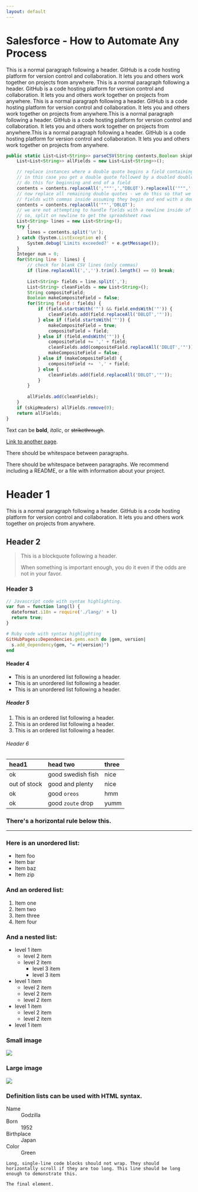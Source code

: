 ```yaml
---
layout: default
---
```

# [](#header-1)Salesforce - How to Automate Any Process

This is a normal paragraph following a header. GitHub is a code hosting platform for version control and collaboration. It lets you and others work together on projects from anywhere. This is a normal paragraph following a header. GitHub is a code hosting platform for version control and collaboration. It lets you and others work together on projects from anywhere. This is a normal paragraph following a header. GitHub is a code hosting platform for version control and collaboration. It lets you and others work together on projects from anywhere.This is a normal paragraph following a header. GitHub is a code hosting platform for version control and collaboration. It lets you and others work together on projects from anywhere.This is a normal paragraph following a header. GitHub is a code hosting platform for version control and collaboration. It lets you and others work together on projects from anywhere.

```js
public static List<List<String>> parseCSV(String contents,Boolean skipHeaders) {
	List<List<String>> allFields = new List<List<String>>();

	// replace instances where a double quote begins a field containing a comma
	// in this case you get a double quote followed by a doubled double quote
	// do this for beginning and end of a field
	contents = contents.replaceAll(',"""',',"DBLQT').replaceall('""",','DBLQT",');
	// now replace all remaining double quotes - we do this so that we can reconstruct
	// fields with commas inside assuming they begin and end with a double quote
	contents = contents.replaceAll('""','DBLQT');
	// we are not attempting to handle fields with a newline inside of them
	// so, split on newline to get the spreadsheet rows
	List<String> lines = new List<String>();
	try {
		lines = contents.split('\n');
	} catch (System.ListException e) {
		System.debug('Limits exceeded?' + e.getMessage());
	}
	Integer num = 0;
	for(String line : lines) {
		// check for blank CSV lines (only commas)
		if (line.replaceAll(',','').trim().length() == 0) break;
		
		List<String> fields = line.split(',');	
		List<String> cleanFields = new List<String>();
		String compositeField;
		Boolean makeCompositeField = false;
		for(String field : fields) {
			if (field.startsWith('"') && field.endsWith('"')) {
				cleanFields.add(field.replaceAll('DBLQT','"'));
			} else if (field.startsWith('"')) {
				makeCompositeField = true;
				compositeField = field;
			} else if (field.endsWith('"')) {
				compositeField += ',' + field;
				cleanFields.add(compositeField.replaceAll('DBLQT','"'));
				makeCompositeField = false;
			} else if (makeCompositeField) {
				compositeField +=  ',' + field;
			} else {
				cleanFields.add(field.replaceAll('DBLQT','"'));
			}
		}
		
		allFields.add(cleanFields);
	}
	if (skipHeaders) allFields.remove(0);
	return allFields;		
}
```

Text can be **bold**, _italic_, or ~~strikethrough~~.

[Link to another page](another-page).

There should be whitespace between paragraphs.

There should be whitespace between paragraphs. We recommend including a README, or a file with information about your project.

# [](#header-1)Header 1

This is a normal paragraph following a header. GitHub is a code hosting platform for version control and collaboration. It lets you and others work together on projects from anywhere.

## [](#header-2)Header 2

> This is a blockquote following a header.
>
> When something is important enough, you do it even if the odds are not in your favor.

### [](#header-3)Header 3

```js
// Javascript code with syntax highlighting.
var fun = function lang(l) {
  dateformat.i18n = require('./lang/' + l)
  return true;
}
```

```ruby
# Ruby code with syntax highlighting
GitHubPages::Dependencies.gems.each do |gem, version|
  s.add_dependency(gem, "= #{version}")
end
```

#### [](#header-4)Header 4

*   This is an unordered list following a header.
*   This is an unordered list following a header.
*   This is an unordered list following a header.

##### [](#header-5)Header 5

1.  This is an ordered list following a header.
2.  This is an ordered list following a header.
3.  This is an ordered list following a header.

###### [](#header-6)Header 6

| head1        | head two          | three |
|:-------------|:------------------|:------|
| ok           | good swedish fish | nice  |
| out of stock | good and plenty   | nice  |
| ok           | good `oreos`      | hmm   |
| ok           | good `zoute` drop | yumm  |

### There's a horizontal rule below this.

* * *

### Here is an unordered list:

*   Item foo
*   Item bar
*   Item baz
*   Item zip

### And an ordered list:

1.  Item one
1.  Item two
1.  Item three
1.  Item four

### And a nested list:

- level 1 item
  - level 2 item
  - level 2 item
    - level 3 item
    - level 3 item
- level 1 item
  - level 2 item
  - level 2 item
  - level 2 item
- level 1 item
  - level 2 item
  - level 2 item
- level 1 item

### Small image

![](https://assets-cdn.github.com/images/icons/emoji/octocat.png)

### Large image

![](https://guides.github.com/activities/hello-world/branching.png)


### Definition lists can be used with HTML syntax.

<dl>
<dt>Name</dt>
<dd>Godzilla</dd>
<dt>Born</dt>
<dd>1952</dd>
<dt>Birthplace</dt>
<dd>Japan</dd>
<dt>Color</dt>
<dd>Green</dd>
</dl>

```
Long, single-line code blocks should not wrap. They should horizontally scroll if they are too long. This line should be long enough to demonstrate this.
```

```
The final element.
```
